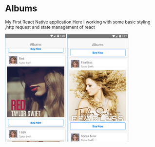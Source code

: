 # Albums
My First React Native application.Here I working with some basic styling ,http request and state management of react

<p float="left">
  <img src="https://github.com/Maharoz/Albums/blob/master/src/screen_shot2.jpg" width="200"/>
  <img src="https://github.com/Maharoz/Albums/blob/master/src/image_screenshot.png" width="200"> 
</p>
